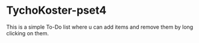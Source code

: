 # TychoKoster-pset4

This is a simple To-Do list where u can add items and remove them by long clicking on them.

